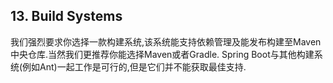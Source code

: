 ## 13. Build Systems
我们强烈要求你选择一款构建系统,该系统能支持依赖管理及能发布构建至Maven中央仓库.当然我们更推荐你能选择Maven或者Gradle.
Spring Boot与其他构建系统(例如Ant)一起工作是可行的,但是它们并不能获取最佳支持.

